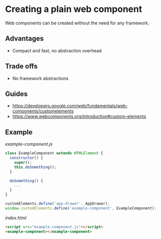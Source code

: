 # Creating a plain web component

Web components can be created without the need for any framework.

## Advantages

- Compact and fast, no abstraction overhead

## Trade offs

- No framework abstractions

## Guides

- <https://developers.google.com/web/fundamentals/web-components/customelements>
- <https://www.webcomponents.org/introduction#custom-elements>

## Example

_example-component.js_

```javascript
class ExampleComponent extends HTMLElement {
  constructor() {
    super();
    this.doSomething();
  }

  doSomething() {
    ...
  }
}

customElements.define('app-drawer', AppDrawer);
window.customElements.define('example-component', ExampleComponent);
```

_index.html_

```html
<script src="example-component.js"></script>
<example-component></example-component>
```
